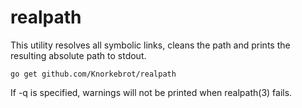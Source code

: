 realpath
========

This utility resolves all symbolic links, cleans the path and prints the
resulting absolute path to stdout.

	go get github.com/Knorkebrot/realpath

If -q is specified, warnings will not be printed when realpath(3) fails.
